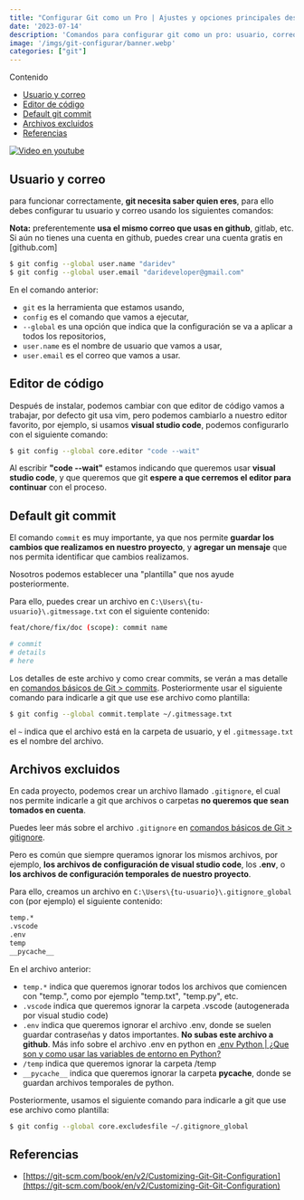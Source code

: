 ```yaml
---
title: "Configurar Git como un Pro | Ajustes y opciones principales después de instalar Git"
date: '2023-07-14'
description: 'Comandos para configurar git como un pro: usuario, correo, editor de código, etc. Aprende a configurar git como un pro con este tutorial.'
image: '/imgs/git-configurar/banner.webp'
categories: ["git"]
---
```


Contenido

- [Usuario y correo](#usuario-y-correo)
- [Editor de código](#editor-de-código)
- [Default git commit](#default-git-commit)
- [Archivos excluidos](#archivos-excluidos)
- [Referencias](#referencias)

[![Video en youtube](/imgs/git-configurar/youtube.png)](https://youtu.be/F82ZJAG2UrU)

## Usuario y correo

para funcionar correctamente, **git necesita saber quien eres**, para ello debes configurar tu usuario y correo usando los siguientes comandos:

**Nota:** preferentemente **usa el mismo correo que usas en github**, gitlab, etc. Si aún no tienes una cuenta en github, puedes crear una cuenta gratis en [github.com]

```bash
$ git config --global user.name "daridev"
$ git config --global user.email "darideveloper@gmail.com"
```

En el comando anterior: 
* `git` es la herramienta que estamos usando,
* `config` es el comando que vamos a ejecutar,
* `--global` es una opción que indica que la configuración se va a aplicar a todos los repositorios,
* `user.name` es el nombre de usuario que vamos a usar,
* `user.email` es el correo que vamos a usar.

## Editor de código

Después de instalar, podemos cambiar con que editor de código vamos a trabajar, por defecto git usa vim, pero podemos cambiarlo a nuestro editor favorito, por ejemplo, si usamos **visual studio code**, podemos configurarlo con el siguiente comando:

```bash
$ git config --global core.editor "code --wait"
```

Al escribir **"code --wait"** estamos indicando que queremos usar **visual studio code**, y que queremos que git **espere a que cerremos el editor para continuar** con el proceso.

## Default git commit

El comando `commit` es muy importante, ya que nos permite **guardar los cambios que realizamos en nuestro proyecto**, y **agregar un mensaje** que nos permita identificar que cambios realizamos.

Nosotros podemos establecer una "plantilla" que nos ayude posteriormente.

Para ello, puedes crear un archivo en `C:\Users\{tu-usuario}\.gitmessage.txt` con el siguiente contenido:

```bash
feat/chore/fix/doc (scope): commit name

# commit
# details
# here
```

Los detalles de este archivo y como crear commits, se verán a mas detalle en [comandos básicos de Git > commits](/posts/comandos-basicos-git#commits).
Posteriormente usar el siguiente comando para indicarle a git que use ese archivo como plantilla:

```bash	
$ git config --global commit.template ~/.gitmessage.txt
```

el `~` indica que el archivo está en la carpeta de usuario, y el `.gitmessage.txt` es el nombre del archivo.

## Archivos excluidos

En cada proyecto, podemos crear un archivo llamado `.gitignore`, el cual nos permite indicarle a git que archivos o carpetas **no queremos que sean tomados en cuenta**.

Puedes leer más sobre el archivo `.gitignore` en [comandos básicos de Git > gitignore](/posts/comandos-basicos-git#gitignore).

Pero es común que siempre queramos ignorar los mismos archivos, por ejemplo, **los archivos de configuración de visual studio code**, los **.env**, o **los archivos de configuración temporales de nuestro proyecto**.

Para ello, creamos un archivo en `C:\Users\{tu-usuario}\.gitignore_global` con (por ejemplo) el siguiente contenido:

```bash
temp.*
.vscode
.env
temp
__pycache__
```

En el archivo anterior:
* `temp.*` indica que queremos ignorar todos los archivos que comiencen con "temp.", como por ejemplo "temp.txt", "temp.py", etc.
* `.vscode` indica que queremos ignorar la carpeta .vscode (autogenerada por visual studio code)
* `.env` indica que queremos ignorar el archivo .env, donde se suelen guardar contraseñas y datos importantes. **No subas este archivo a github**. Más info sobre el archivo .env en python en [.env Python | ¿Que son y como usar las variables de entorno en Python?](/posts/dotenv-python)
* `/temp` indica que queremos ignorar la carpeta /temp
* `__pycache__` indica que queremos ignorar la carpeta __pycache__, donde se guardan archivos temporales de python.

Posteriormente, usamos el siguiente comando para indicarle a git que use ese archivo como plantilla:

```bash
$ git config --global core.excludesfile ~/.gitignore_global
```

## Referencias

* [https://git-scm.com/book/en/v2/Customizing-Git-Git-Configuration](https://git-scm.com/book/en/v2/Customizing-Git-Git-Configuration)